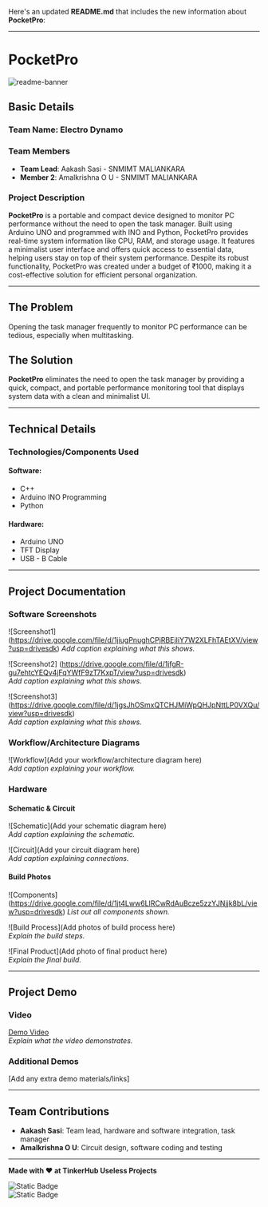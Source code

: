 Here's an updated **README.md** that includes the new information about **PocketPro**:

---

# PocketPro

![readme-banner](https://github.com/user-attachments/assets/35332e92-44cb-425b-9dff-27bcf1023c6c)

## Basic Details

### Team Name: Electro Dynamo

### Team Members
- **Team Lead**: Aakash Sasi - SNMIMT MALIANKARA
- **Member 2**: Amalkrishna O U - SNMIMT MALIANKARA

### Project Description
**PocketPro** is a portable and compact device designed to monitor PC performance without the need to open the task manager. Built using Arduino UNO and programmed with INO and Python, PocketPro provides real-time system information like CPU, RAM, and storage usage. It features a minimalist user interface and offers quick access to essential data, helping users stay on top of their system performance. Despite its robust functionality, PocketPro was created under a budget of ₹1000, making it a cost-effective solution for efficient personal organization.

---

## The Problem
Opening the task manager frequently to monitor PC performance can be tedious, especially when multitasking.

## The Solution
**PocketPro** eliminates the need to open the task manager by providing a quick, compact, and portable performance monitoring tool that displays system data with a clean and minimalist UI.

---

## Technical Details

### Technologies/Components Used

#### Software:
- C++
- Arduino INO Programming
- Python

#### Hardware:
- Arduino UNO
- TFT Display
- USB - B Cable

---

## Project Documentation

### Software Screenshots
![Screenshot1]
(https://drive.google.com/file/d/1jiugPnughCPjRBEjIiY7W2XLFhTAEtXV/view?usp=drivesdk) 
_Add caption explaining what this shows._

![Screenshot2]
(https://drive.google.com/file/d/1jfgR-gu7ehtcYEQv4jFqYWfF9zT7KxpT/view?usp=drivesdk)  
_Add caption explaining what this shows._

![Screenshot3]
(https://drive.google.com/file/d/1jgsJhOSmxQTCHJMiWpQHJpNttLP0VXQu/view?usp=drivesdk)  
_Add caption explaining what this shows._

### Workflow/Architecture Diagrams
![Workflow](Add your workflow/architecture diagram here)  
_Add caption explaining your workflow._

### Hardware

#### Schematic & Circuit
![Schematic](Add your schematic diagram here)  
_Add caption explaining the schematic._

![Circuit](Add your circuit diagram here)  
_Add caption explaining connections._

#### Build Photos
![Components]
(https://drive.google.com/file/d/1jt4Lww6LlRCwRdAuBcze5zzYJNjjk8bL/view?usp=drivesdk) 
_List out all components shown._

![Build Process](Add photos of build process here)  
_Explain the build steps._

![Final Product](Add photo of final product here)  
_Explain the final build._

---

## Project Demo

### Video
[Demo Video](https://youtu.be/2zsjePFqpZM?si=7iE4V1QHy0t9nJE5)  
_Explain what the video demonstrates._

### Additional Demos
[Add any extra demo materials/links]

---

## Team Contributions

- **Aakash Sasi**: Team lead, hardware and software integration, task manager
- **Amalkrishna O U**: Circuit design, software coding and testing

---

**Made with ❤️ at TinkerHub Useless Projects**

![Static Badge](https://img.shields.io/badge/TinkerHub-24?color=%23000000&link=https%3A%2F%2Fwww.tinkerhub.org%2F)  
![Static Badge](https://img.shields.io/badge/UselessProject--24-24?link=https%3A%2F%2Fwww.tinkerhub.org%2Fevents%2FQ2Q1TQKX6Q%2FUseless%2520Projects)

